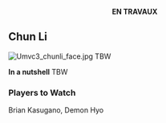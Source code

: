 <center>

**EN TRAVAUX**

</center>

## Chun Li

![](Umvc3_chunli_face.jpg‎ "Umvc3_chunli_face.jpg‎") TBW

**In a nutshell** TBW

### Players to Watch

Brian Kasugano, Demon Hyo
